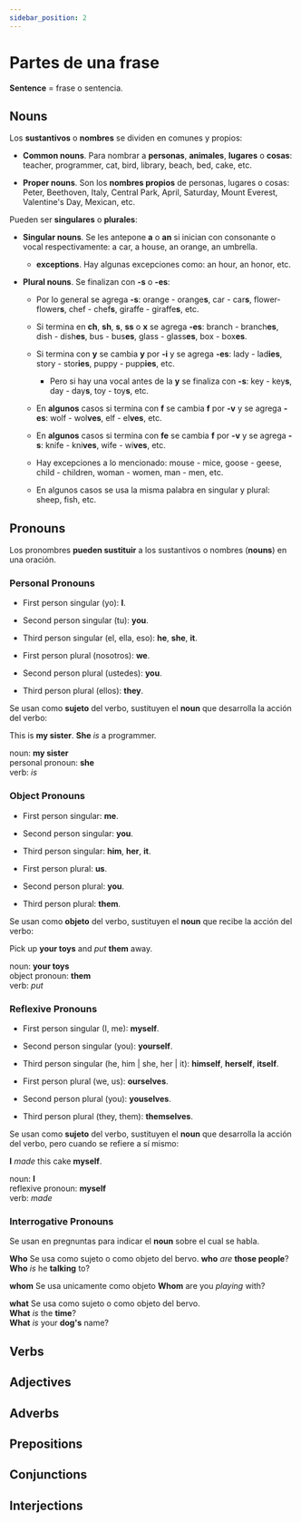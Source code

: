 ```yaml
---
sidebar_position: 2
---
```


# Partes de una frase

**Sentence** = frase o sentencia.

## Nouns

Los **sustantivos** o **nombres** se dividen en comunes y propios:
* **Common nouns**. Para nombrar a **personas**, **animales**, **lugares** o **cosas**: teacher, programmer, cat, bird, library, beach, bed, cake, etc.

* **Proper nouns**. Son los **nombres propios** de personas, lugares o cosas: Peter, Beethoven, Italy, Central Park, April, Saturday, Mount Everest, Valentine's Day, Mexican, etc.

Pueden ser **singulares** o **plurales**:

* **Singular nouns**. Se les antepone **a** o **an** si inician con consonante o vocal respectivamente: a car, a house, an orange, an umbrella.

    * **exceptions**. Hay algunas excepciones como: an hour, an honor, etc. 

* **Plural nouns**. Se finalizan con **-s** o **-es**:

    * Por lo general se agrega **-s**: orange - orange**s**, car - car**s**, flower-flower**s**, chef - chef**s**, giraffe - giraffe**s**, etc.

    * Si termina en **ch**, **sh**, **s**, **ss** o **x** se agrega **-es**: branch - branch**es**, dish - dish**es**, bus - bus**es**, glass - glass**es**, box - box**es**.

    * Si termina con **y** se cambia **y** por **-i** y se agrega **-es**: lady - lad**ies**, story - stor**ies**, puppy - pupp**ies**, etc.
    
        * Pero si hay una vocal antes de la **y** se finaliza con **-s**: key - key**s**, day - day**s**, toy - toy**s**, etc. 

    * En **algunos** casos si termina con **f** se cambia **f** por **-v** y se agrega **-es**: wolf - wol**ves**, elf - el**ves**, etc.

    * En **algunos** casos si termina con **fe** se cambia **f** por **-v** y se agrega **-s**: knife - kni**ves**, wife - wi**ves**, etc.

    * Hay excepciones a lo mencionado: mouse - mice, goose - geese, child - children, woman - women, man - men, etc.

    * En algunos casos se usa la misma palabra en singular y plural: sheep, fish, etc.



## Pronouns

Los pronombres **pueden sustituir** a los sustantivos o nombres (**nouns**) en una oración.

### Personal Pronouns

* First person singular (yo): **I**.
* Second person singular (tu): **you**.
* Third person singular (el, ella, eso): **he**, **she**, **it**.

* First person plural (nosotros): **we**.
* Second person plural (ustedes): **you**.
* Third person plural (ellos): **they**.

Se usan como **sujeto** del verbo, sustituyen el **noun** que desarrolla la acción del verbo:

This is **my sister**. **She** *is* a programmer.

noun: **my sister**  
personal pronoun: **she**  
verb: *is*  



### Object Pronouns

* First person singular: **me**.
* Second person singular: **you**.
* Third person singular: **him**, **her**, **it**.

* First person plural: **us**.
* Second person plural: **you**.
* Third person plural: **them**.

Se usan como **objeto** del verbo, sustituyen el **noun** que recibe la acción del verbo:

Pick up **your toys** and *put* **them** away.

noun: **your toys**  
object pronoun: **them**  
verb: *put*  


### Reflexive Pronouns

* First person singular (I, me): **myself**.
* Second person singular (you): **yourself**.
* Third person singular (he, him | she, her | it): **himself**, **herself**, **itself**.

* First person plural (we, us): **ourselves**.
* Second person plural (you): **youselves**.
* Third person plural (they, them): **themselves**.

Se usan como **sujeto** del verbo, sustituyen el **noun** que desarrolla la acción del verbo, pero cuando se refiere a sí mismo:

**I** *made* this cake **myself**.

noun: **I**  
reflexive pronoun: **myself**  
verb: *made*  


### Interrogative Pronouns

Se usan en pregnuntas para indicar el **noun** sobre el cual se habla.

**Who** Se usa como sujeto o como objeto del bervo.
    **who** *are* **those people**?
    **Who** *is* he **talking** to?


**whom** Se usa unicamente como objeto
    **Whom** are you *playing* with?

**what** Se usa como sujeto o como objeto del bervo.  
    **What** *is* the **time**?  
    **What** *is* your **dog's** name?  



## Verbs

## Adjectives

## Adverbs

## Prepositions

## Conjunctions

## Interjections

